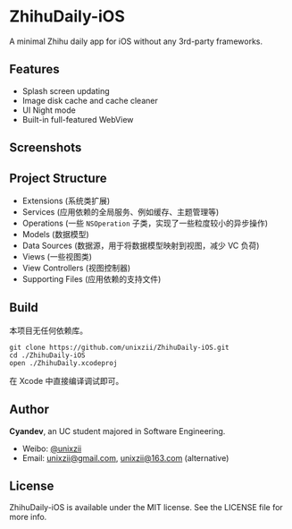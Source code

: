 # ZhihuDaily-iOS
A minimal Zhihu daily app for iOS without any 3rd-party frameworks.

## Features
* Splash screen updating
* Image disk cache and cache cleaner
* UI Night mode
* Built-in full-featured WebView

## Screenshots

## Project Structure
* Extensions (系统类扩展)
* Services (应用依赖的全局服务、例如缓存、主题管理等)
* Operations (一些 `NSOperation` 子类，实现了一些粒度较小的异步操作)
* Models (数据模型)
* Data Sources (数据源，用于将数据模型映射到视图，减少 VC 负荷)
* Views (一些视图类)
* View Controllers (视图控制器)
* Supporting Files (应用依赖的支持文件)

## Build
本项目无任何依赖库。
```
git clone https://github.com/unixzii/ZhihuDaily-iOS.git
cd ./ZhihuDaily-iOS
open ./ZhihuDaily.xcodeproj
```
在 Xcode 中直接编译调试即可。

## Author
**Cyandev**, an UC student majored in Software Engineering.
* Weibo: [@unixzii](http://weibo.com/2834711045/profile?topnav=1&wvr=6&is_all=1)
* Email: <unixzii@gmail.com>, <unixzii@163.com> (alternative)

## License
ZhihuDaily-iOS is available under the MIT license. See the LICENSE file for more info.
